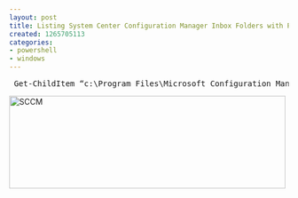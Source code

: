 ```yaml
---
layout: post
title: Listing System Center Configuration Manager Inbox Folders with Powershell
created: 1265705113
categories:
- powershell
- windows
---
```

<pre>
 Get-ChildItem &ldquo;c:\Program Files\Microsoft Configuration Manager\inboxes&rdquo; -recurse | Where {!$_.PSIsContainer} | Group Directory | Format-Table Name, Count -autosiz
</pre>
<p><img alt="SCCM" width="498" height="167" src="/sites/default/files/sccm.gif" /></p>
<p>&nbsp;</p>
